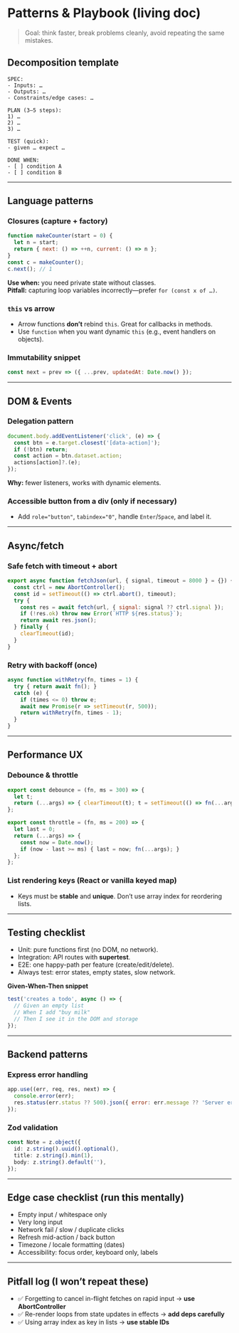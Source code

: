 # Patterns & Playbook (living doc)

> Goal: think faster, break problems cleanly, avoid repeating the same mistakes.

## Decomposition template

```
SPEC:
- Inputs: …
- Outputs: …
- Constraints/edge cases: …

PLAN (3–5 steps):
1) …
2) …
3) …

TEST (quick):
- given … expect …

DONE WHEN:
- [ ] condition A
- [ ] condition B
```

---

## Language patterns

### Closures (capture + factory)
```js
function makeCounter(start = 0) {
  let n = start;
  return { next: () => ++n, current: () => n };
}
const c = makeCounter();
c.next(); // 1
```
**Use when:** you need private state without classes.  
**Pitfall:** capturing loop variables incorrectly—prefer `for (const x of …)`.

### `this` vs arrow
- Arrow functions **don’t** rebind `this`. Great for callbacks in methods.
- Use `function` when you want dynamic `this` (e.g., event handlers on objects).

### Immutability snippet
```js
const next = prev => ({ ...prev, updatedAt: Date.now() });
```

---

## DOM & Events

### Delegation pattern
```js
document.body.addEventListener('click', (e) => {
  const btn = e.target.closest('[data-action]');
  if (!btn) return;
  const action = btn.dataset.action;
  actions[action]?.(e);
});
```
**Why:** fewer listeners, works with dynamic elements.

### Accessible button from a div (only if necessary)
- Add `role="button"`, `tabindex="0"`, handle `Enter`/`Space`, and label it.

---

## Async/fetch

### Safe fetch with timeout + abort
```js
export async function fetchJson(url, { signal, timeout = 8000 } = {}) {
  const ctrl = new AbortController();
  const id = setTimeout(() => ctrl.abort(), timeout);
  try {
    const res = await fetch(url, { signal: signal ?? ctrl.signal });
    if (!res.ok) throw new Error(`HTTP ${res.status}`);
    return await res.json();
  } finally {
    clearTimeout(id);
  }
}
```

### Retry with backoff (once)
```js
async function withRetry(fn, times = 1) {
  try { return await fn(); }
  catch (e) {
    if (times <= 0) throw e;
    await new Promise(r => setTimeout(r, 500));
    return withRetry(fn, times - 1);
  }
}
```

---

## Performance UX

### Debounce & throttle
```js
export const debounce = (fn, ms = 300) => {
  let t;
  return (...args) => { clearTimeout(t); t = setTimeout(() => fn(...args), ms); };
};

export const throttle = (fn, ms = 200) => {
  let last = 0;
  return (...args) => {
    const now = Date.now();
    if (now - last >= ms) { last = now; fn(...args); }
  };
};
```

### List rendering keys (React or vanilla keyed map)
- Keys must be **stable** and **unique**. Don’t use array index for reordering lists.

---

## Testing checklist

- Unit: pure functions first (no DOM, no network).  
- Integration: API routes with **supertest**.  
- E2E: one happy-path per feature (create/edit/delete).  
- Always test: error states, empty states, slow network.

**Given-When-Then snippet**
```js
test('creates a todo', async () => {
  // Given an empty list
  // When I add "buy milk"
  // Then I see it in the DOM and storage
});
```

---

## Backend patterns

### Express error handling
```js
app.use((err, req, res, next) => {
  console.error(err);
  res.status(err.status ?? 500).json({ error: err.message ?? 'Server error' });
});
```

### Zod validation
```ts
const Note = z.object({
  id: z.string().uuid().optional(),
  title: z.string().min(1),
  body: z.string().default(''),
});
```

---

## Edge case checklist (run this mentally)

- Empty input / whitespace only  
- Very long input  
- Network fail / slow / duplicate clicks  
- Refresh mid-action / back button  
- Timezone / locale formatting (dates)  
- Accessibility: focus order, keyboard only, labels

---

## Pitfall log (I won’t repeat these)

- ✅ Forgetting to cancel in-flight fetches on rapid input → **use AbortController**  
- ✅ Re-render loops from state updates in effects → **add deps carefully**  
- ✅ Using array index as key in lists → **use stable IDs**
